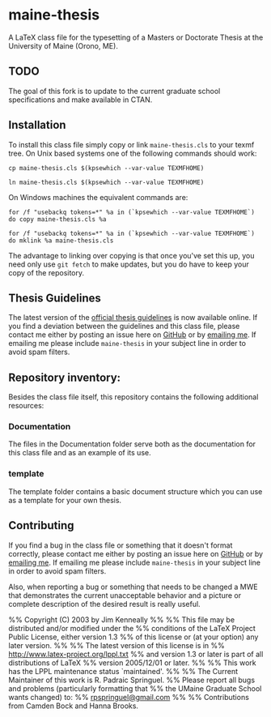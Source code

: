 # maine-thesis

A LaTeX class file for the typesetting of a Masters or Doctorate Thesis at the University of Maine (Orono, ME).

## TODO

The goal of this fork is to update to the current graduate school specifications and make available in CTAN.

## Installation

To install this class file simply copy or link `maine-thesis.cls` to your texmf tree. On Unix based systems one of the
following commands should work:

`cp maine-thesis.cls $(kpsewhich --var-value TEXMFHOME)`

`ln maine-thesis.cls $(kpsewhich --var-value TEXMFHOME)`

On Windows machines the equivalent commands are:

``for /f "usebackq tokens=*" %a in (`kpsewhich --var-value TEXMFHOME`) do copy maine-thesis.cls %a``

``for /f "usebackq tokens=*" %a in (`kpsewhich --var-value TEXMFHOME`) do mklink %a maine-thesis.cls``

The advantage to linking over copying is that once you've set this up, you need only use `git fetch` to make updates,
but you do have to keep your copy of the repository.

## Thesis Guidelines

The latest version of the [official thesis guidelines](https://umaine.edu/graduate/students/progress/thesis/) is now
available online. If you find a deviation between the guidelines and this class file, please contact me either by
posting an issue here on [GitHub](https://github.com/rpspringuel/maine-thesis/issues) or
by [emailing me](mailto:rpspringuel@gmail.com). If emailing me please include `maine-thesis` in your subject line in
order to avoid spam filters.

## Repository inventory:

Besides the class file itself, this repository contains the following additional resources:

### Documentation

The files in the Documentation folder serve both as the documentation for this class file and as an example of its use.

### template

The template folder contains a basic document structure which you can use as a template for your own thesis.

## Contributing

If you find a bug in the class file or something that it doesn't format correctly, please contact me either by posting
an issue here on [GitHub](https://github.com/rpspringuel/maine-thesis/issues) or
by [emailing me](mailto:rpspringuel@gmail.com). If emailing me please include `maine-thesis` in your subject line in
order to avoid spam filters.

Also, when reporting a bug or something that needs to be changed a MWE that demonstrates the current unacceptable
behavior and a picture or complete description of the desired result is really useful.

%% Copyright (C) 2003 by Jim Kenneally
%%
%% This file may be distributed and/or modified under the
%% conditions of the LaTeX Project Public License, either version 1.3
%% of this license or (at your option) any later version.
%%
%% The latest version of this license is in
%%   http://www.latex-project.org/lppl.txt
%% and version 1.3 or later is part of all distributions of LaTeX
%% version 2005/12/01 or later.
%%
%% This work has the LPPL maintenance status `maintained'.
%%
%% The Current Maintainer of this work is R. Padraic Springuel.
%% Please report all bugs and problems (particularly formatting that
%% the UMaine Graduate School wants changed) to:
%% rpspringuel@gmail.com
%%
%% Contributions from Camden Bock and Hanna Brooks.
